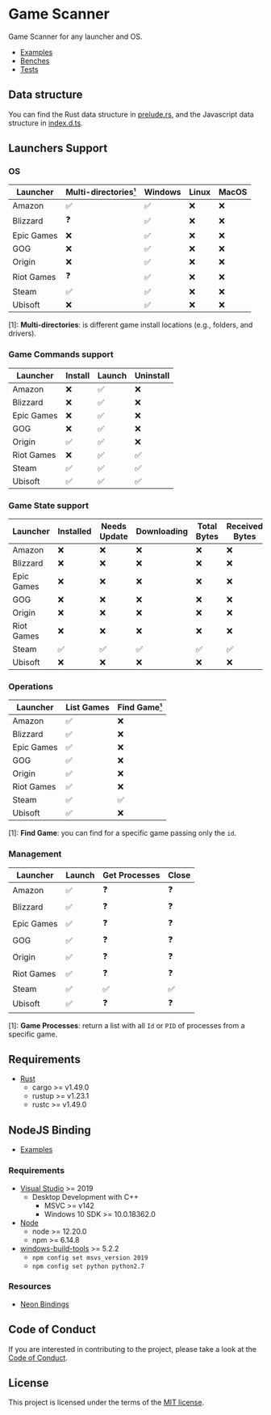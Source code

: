 # Game Scanner

Game Scanner for any launcher and OS.

- [Examples](./examples)
- [Benches](./benches)
- [Tests](./tests)

## Data structure

You can find the Rust data structure in [prelude.rs](./src/prelude.rs), and the Javascript data structure
in [index.d.ts](./node/lib/index.d.ts).

## Launchers Support

### OS

| Launcher   | Multi-directories[¹](#multi-directories) | Windows | Linux | MacOS |
| ---------- | ---------------------------------------- | ------- | ----- | ----- |
| Amazon     | ✅                                        | ✅       | ❌     | ❌     |
| Blizzard   | ❓                                        | ✅       | ❌     | ❌     |
| Epic Games | ❌                                        | ✅       | ❌     | ❌     |
| GOG        | ❌                                        | ✅       | ❌     | ❌     |
| Origin     | ❌                                        | ✅       | ❌     | ❌     |
| Riot Games | ❓                                        | ✅       | ❌     | ❌     |
| Steam      | ✅                                        | ✅       | ❌     | ❌     |
| Ubisoft    | ❌                                        | ✅       | ❌     | ❌     |

<a name="multi-directories"></a>[1]: **Multi-directories**: is different game install locations (e.g., folders, and
drivers).

### Game Commands support

| Launcher   | Install | Launch | Uninstall |
| ---------- | ------- | ------ | --------- |
| Amazon     | ❌       | ✅      | ❌         |
| Blizzard   | ❌       | ✅      | ❌         |
| Epic Games | ❌       | ✅      | ❌         |
| GOG        | ❌       | ✅      | ❌         |
| Origin     | ✅       | ✅      | ❌         |
| Riot Games | ❌       | ✅      | ✅         |
| Steam      | ✅       | ✅      | ✅         |
| Ubisoft    | ✅       | ✅      | ✅         |

### Game State support

| Launcher   | Installed | Needs Update | Downloading | Total Bytes | Received Bytes |
| ---------- | --------- | ------------ | ----------- | ----------- | -------------- |
| Amazon     | ❌         | ❌            | ❌           | ❌           | ❌              |
| Blizzard   | ❌         | ❌            | ❌           | ❌           | ❌              |
| Epic Games | ❌         | ❌            | ❌           | ❌           | ❌              |
| GOG        | ❌         | ❌            | ❌           | ❌           | ❌              |
| Origin     | ❌         | ❌            | ❌           | ❌           | ❌              |
| Riot Games | ❌         | ❌            | ❌           | ❌           | ❌              |
| Steam      | ✅         | ✅            | ✅           | ✅           | ✅              |
| Ubisoft    | ❌         | ❌            | ❌           | ❌           | ❌              |

### Operations

| Launcher   | List Games | Find Game[¹](#find-game) |
| ---------- | ---------- | ------------------------ |
| Amazon     | ✅          | ❌                        |
| Blizzard   | ✅          | ❌                        |
| Epic Games | ✅          | ❌                        |
| GOG        | ✅          | ❌                        |
| Origin     | ✅          | ❌                        |
| Riot Games | ✅          | ❌                        |
| Steam      | ✅          | ✅                        |
| Ubisoft    | ✅          | ❌                        |

<a name="find-game"></a>[1]: **Find Game**: you can find for a specific game passing only the `id`.

### Management

| Launcher   | Launch | Get Processes | Close |
| ---------- | ------ | ------------- | ----- |
| Amazon     | ✅      | ❓             | ❓     |
| Blizzard   | ✅      | ❓             | ❓     |
| Epic Games | ✅      | ❓             | ❓     |
| GOG        | ✅      | ❓             | ❓     |
| Origin     | ✅      | ❓             | ❓     |
| Riot Games | ✅      | ❓             | ❓     |
| Steam      | ✅      | ✅             | ✅     |
| Ubisoft    | ✅      | ❓             | ❓     |

<a name="get-processes"></a>[1]: **Game Processes**: return a list with all `Id` or `PID` of processes from a specific
game.

## Requirements

- [Rust](https://www.rust-lang.org)
    - cargo >= v1.49.0
    - rustup >= v1.23.1
    - rustc >= v1.49.0

## NodeJS Binding

- [Examples](./node/examples)

### Requirements

- [Visual Studio](https://visualstudio.microsoft.com/) >= 2019
    - Desktop Development with C++
        - MSVC >= v142
        - Windows 10 SDK >= 10.0.18362.0
- [Node](https://nodejs.org)
    - node \>= 12.20.0
    - npm \>= 6.14.8
- [windows-build-tools](https://neon-bindings.com/docs/getting-started#install-node-build-tools) >= 5.2.2
    - `npm config set msvs_version 2019`
    - `npm config set python python2.7`

### Resources

- [Neon Bindings](https://neon-bindings.com)

## Code of Conduct

If you are interested in contributing to the project, please take a look at the [Code of Conduct](./CODE_OF_CONDUCT.md).

## License

This project is licensed under the terms of the
[MIT license](./LICENSE).

